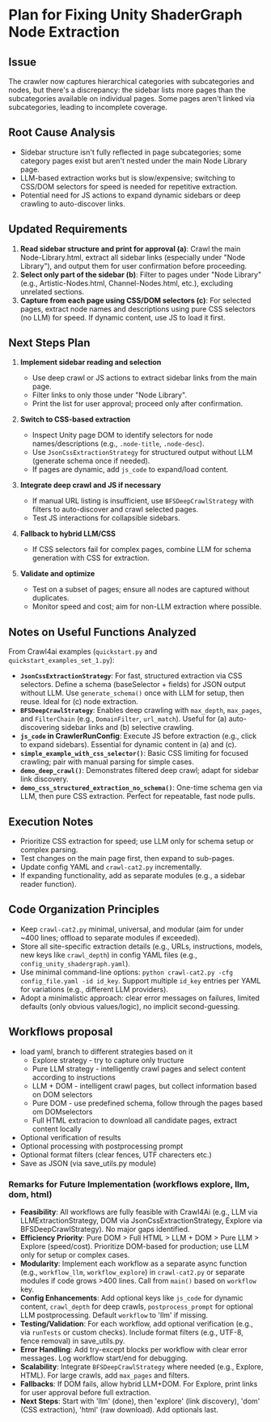# Plan for Fixing Unity ShaderGraph Node Extraction

## Issue
The crawler now captures hierarchical categories with subcategories and nodes, but there's a discrepancy: the sidebar lists more pages than the subcategories available on individual pages. Some pages aren't linked via subcategories, leading to incomplete coverage.

## Root Cause Analysis
- Sidebar structure isn't fully reflected in page subcategories; some category pages exist but aren't nested under the main Node Library page.
- LLM-based extraction works but is slow/expensive; switching to CSS/DOM selectors for speed is needed for repetitive extraction.
- Potential need for JS actions to expand dynamic sidebars or deep crawling to auto-discover links.

## Updated Requirements
1. **Read sidebar structure and print for approval (a)**: Crawl the main Node-Library.html, extract all sidebar links (especially under "Node Library"), and output them for user confirmation before proceeding.
2. **Select only part of the sidebar (b)**: Filter to pages under "Node Library" (e.g., Artistic-Nodes.html, Channel-Nodes.html, etc.), excluding unrelated sections.
3. **Capture from each page using CSS/DOM selectors (c)**: For selected pages, extract node names and descriptions using pure CSS selectors (no LLM) for speed. If dynamic content, use JS to load it first.

## Next Steps Plan

1. **Implement sidebar reading and selection**
   - Use deep crawl or JS actions to extract sidebar links from the main page.
   - Filter links to only those under "Node Library".
   - Print the list for user approval; proceed only after confirmation.

2. **Switch to CSS-based extraction**
   - Inspect Unity page DOM to identify selectors for node names/descriptions (e.g., `.node-title`, `.node-desc`).
   - Use `JsonCssExtractionStrategy` for structured output without LLM (generate schema once if needed).
   - If pages are dynamic, add `js_code` to expand/load content.

3. **Integrate deep crawl and JS if necessary**
   - If manual URL listing is insufficient, use `BFSDeepCrawlStrategy` with filters to auto-discover and crawl selected pages.
   - Test JS interactions for collapsible sidebars.

4. **Fallback to hybrid LLM/CSS**
   - If CSS selectors fail for complex pages, combine LLM for schema generation with CSS for extraction.

5. **Validate and optimize**
   - Test on a subset of pages; ensure all nodes are captured without duplicates.
   - Monitor speed and cost; aim for non-LLM extraction where possible.

## Notes on Useful Functions Analyzed
From Crawl4ai examples (`quickstart.py` and `quickstart_examples_set_1.py`):
- **`JsonCssExtractionStrategy`**: For fast, structured extraction via CSS selectors. Define a schema (baseSelector + fields) for JSON output without LLM. Use `generate_schema()` once with LLM for setup, then reuse. Ideal for (c) node extraction.
- **`BFSDeepCrawlStrategy`**: Enables deep crawling with `max_depth`, `max_pages`, and `FilterChain` (e.g., `DomainFilter`, `url_match`). Useful for (a) auto-discovering sidebar links and (b) selective crawling.
- **`js_code` in CrawlerRunConfig**: Execute JS before extraction (e.g., click to expand sidebars). Essential for dynamic content in (a) and (c).
- **`simple_example_with_css_selector()`**: Basic CSS limiting for focused crawling; pair with manual parsing for simple cases.
- **`demo_deep_crawl()`**: Demonstrates filtered deep crawl; adapt for sidebar link discovery.
- **`demo_css_structured_extraction_no_schema()`**: One-time schema gen via LLM, then pure CSS extraction. Perfect for repeatable, fast node pulls.

## Execution Notes
- Prioritize CSS extraction for speed; use LLM only for schema setup or complex parsing.
- Test changes on the main page first, then expand to sub-pages.
- Update config YAML and `crawl-cat2.py` incrementally.
- If expanding functionality, add as separate modules (e.g., a sidebar reader function).

## Code Organization Principles
- Keep `crawl-cat2.py` minimal, universal, and modular (aim for under ~400 lines; offload to separate modules if exceeded).
- Store all site-specific extraction details (e.g., URLs, instructions, models, new keys like `crawl_depth`) in config YAML files (e.g., `config_unity_shadergraph.yaml`).
- Use minimal command-line options: `python crawl-cat2.py -cfg config_file.yaml -id id_key`. Support multiple `id_key` entries per YAML for variations (e.g., different LLM providers).
- Adopt a minimalistic approach: clear error messages on failures, limited defaults (only obvious values/logic), no implicit second-guessing.

## Workflows proposal
- load yaml, branch to different strategies based on it
   - Explore strategy - try to capture only tructure
   - Pure LLM strategy - intelligently crawl pages and select content according to instructions
   - LLM + DOM - intelligent crawl pages, but collect information based on DOM selectors
   - Pure DOM - use predefined schema, follow through the pages based om DOMselectors
   - Full HTML extracion to download all candidate pages, extract content locally
- Optional verification of results
- Optional processing with postprocessing prompt
- Optional format filters (clear fences, UTF charecters etc.)
- Save as JSON (via save_utils.py module)

### Remarks for Future Implementation (workflows explore, llm, dom, html)
- **Feasibility**: All workflows are fully feasible with Crawl4Ai (e.g., LLM via LLMExtractionStrategy, DOM via JsonCssExtractionStrategy, Explore via BFSDeepCrawlStrategy). No major gaps identified.
- **Efficiency Priority**: Pure DOM > Full HTML > LLM + DOM > Pure LLM > Explore (speed/cost). Prioritize DOM-based for production; use LLM only for setup or complex cases.
- **Modularity**: Implement each workflow as a separate async function (e.g., `workflow_llm`, `workflow_explore`) in `crawl-cat2.py` or separate modules if code grows >400 lines. Call from `main()` based on `workflow` key.
- **Config Enhancements**: Add optional keys like `js_code` for dynamic content, `crawl_depth` for deep crawls, `postprocess_prompt` for optional LLM postprocessing. Default `workflow` to 'llm' if missing.
- **Testing/Validation**: For each workflow, add optional verification (e.g., via `runTests` or custom checks). Include format filters (e.g., UTF-8, fence removal) in save_utils.py.
- **Error Handling**: Add try-except blocks per workflow with clear error messages. Log workflow start/end for debugging.
- **Scalability**: Integrate `BFSDeepCrawlStrategy` where needed (e.g., Explore, HTML). For large crawls, add `max_pages` and filters.
- **Fallbacks**: If DOM fails, allow hybrid LLM+DOM. For Explore, print links for user approval before full extraction.
- **Next Steps**: Start with 'llm' (done), then 'explore' (link discovery), 'dom' (CSS extraction), 'html' (raw download). Add optionals last.


